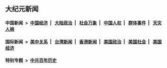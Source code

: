 ## 大纪元新闻

#### 中国新闻 &nbsp;>&nbsp; [中国经济](indexes/ncid283/README.md?08041245) &nbsp;| &nbsp; [大陆政治](indexes/ncid277/README.md?08041245) &nbsp;| &nbsp; [社会万象](indexes/ncid282/README.md?08041245) &nbsp;| &nbsp; [中国人权](indexes/ncid278/README.md?08041245) &nbsp;| &nbsp; [群体事件](indexes/ncid279/README.md?08041245) &nbsp;| &nbsp; [天灾人祸](indexes/ncid280/README.md?08041245)

#### 国际新闻 &nbsp;>&nbsp; [美中关系](indexes/nf1412576/README.md?08041245) &nbsp;| &nbsp; [台湾新闻](indexes/ncid1349361/README.md?08041245) &nbsp;| &nbsp; [香港新闻](indexes/ncid1349362/README.md?08041245) &nbsp;| &nbsp; [美国政治](indexes/ncid1078159/README.md?08041245) &nbsp;| &nbsp; [美国社会](indexes/ncid1078160/README.md?08041245) &nbsp;| &nbsp; [美国经济](indexes/ncid1078158/README.md?08041245)

#### 特别专题 &nbsp;>&nbsp; [中共百年历史](https://github.com/easy2view/epoch-special/blob/master/README.md?08041245)  

